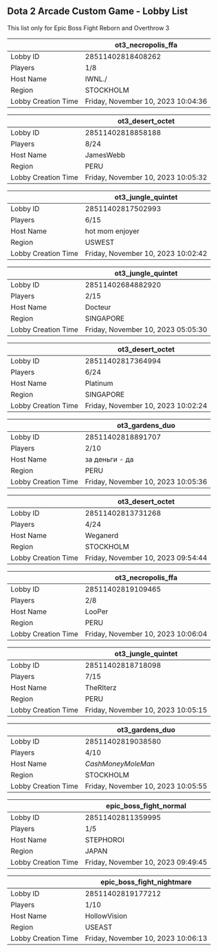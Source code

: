 ## Dota 2 Arcade Custom Game - Lobby List

This list only for Epic Boss Fight Reborn and Overthrow 3

|  | ot3_necropolis_ffa |
| ------ | ------ |
| Lobby ID | 28511402818408262 |
| Players | 1/8 |
| Host Name | IWNL./ |
| Region | STOCKHOLM |
| Lobby Creation Time | Friday, November 10, 2023 10:04:36 |


|  | ot3_desert_octet |
| ------ | ------ |
| Lobby ID | 28511402818858188 |
| Players | 8/24 |
| Host Name | JamesWebb |
| Region | PERU |
| Lobby Creation Time | Friday, November 10, 2023 10:05:32 |


|  | ot3_jungle_quintet |
| ------ | ------ |
| Lobby ID | 28511402817502993 |
| Players | 6/15 |
| Host Name | hot mom enjoyer |
| Region | USWEST |
| Lobby Creation Time | Friday, November 10, 2023 10:02:42 |


|  | ot3_jungle_quintet |
| ------ | ------ |
| Lobby ID | 28511402684882920 |
| Players | 2/15 |
| Host Name | Docteur |
| Region | SINGAPORE |
| Lobby Creation Time | Friday, November 10, 2023 05:05:30 |


|  | ot3_desert_octet |
| ------ | ------ |
| Lobby ID | 28511402817364994 |
| Players | 6/24 |
| Host Name | Platinum |
| Region | SINGAPORE |
| Lobby Creation Time | Friday, November 10, 2023 10:02:24 |


|  | ot3_gardens_duo |
| ------ | ------ |
| Lobby ID | 28511402818891707 |
| Players | 2/10 |
| Host Name | за деньги - да |
| Region | PERU |
| Lobby Creation Time | Friday, November 10, 2023 10:05:36 |


|  | ot3_desert_octet |
| ------ | ------ |
| Lobby ID | 28511402813731268 |
| Players | 4/24 |
| Host Name | Weganerd |
| Region | STOCKHOLM |
| Lobby Creation Time | Friday, November 10, 2023 09:54:44 |


|  | ot3_necropolis_ffa |
| ------ | ------ |
| Lobby ID | 28511402819109465 |
| Players | 2/8 |
| Host Name | LooPer |
| Region | PERU |
| Lobby Creation Time | Friday, November 10, 2023 10:06:04 |


|  | ot3_jungle_quintet |
| ------ | ------ |
| Lobby ID | 28511402818718098 |
| Players | 7/15 |
| Host Name | TheRIterz |
| Region | PERU |
| Lobby Creation Time | Friday, November 10, 2023 10:05:15 |


|  | ot3_gardens_duo |
| ------ | ------ |
| Lobby ID | 28511402819038580 |
| Players | 4/10 |
| Host Name | $CashMoneyMoleMan$ |
| Region | STOCKHOLM |
| Lobby Creation Time | Friday, November 10, 2023 10:05:55 |


|  | epic_boss_fight_normal |
| ------ | ------ |
| Lobby ID | 28511402811359995 |
| Players | 1/5 |
| Host Name | STEPHOROI |
| Region | JAPAN |
| Lobby Creation Time | Friday, November 10, 2023 09:49:45 |


|  | epic_boss_fight_nightmare |
| ------ | ------ |
| Lobby ID | 28511402819177212 |
| Players | 1/10 |
| Host Name | HollowVision |
| Region | USEAST |
| Lobby Creation Time | Friday, November 10, 2023 10:06:13 |


